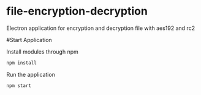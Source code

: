 # file-encryption-decryption
Electron application for encryption and decryption file with aes192 and rc2 

#Start Application

Install modules through npm
``` bash
npm install
```

Run the application
``` bash
npm start
```
